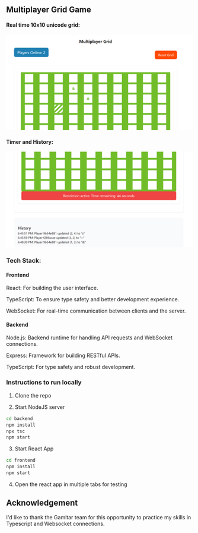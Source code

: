 ## Multiplayer Grid Game

#### Real time 10x10 unicode grid:
![Alt text](https://github.com/ankan-0610/gridgame-ws/blob/master/Screenshot1.png?raw=true "real-time grid")

#### Timer and History:
![Alt text](https://github.com/ankan-0610/gridgame-ws/blob/master/Screenshot2.png?raw=true "timer and history")

### Tech Stack:

#### Frontend

React: For building the user interface.

TypeScript: To ensure type safety and better development experience.

WebSocket: For real-time communication between clients and the server.

#### Backend

Node.js: Backend runtime for handling API requests and WebSocket connections.

Express: Framework for building RESTful APIs.

TypeScript: For type safety and robust development.

### Instructions to run locally

1. Clone the repo

2. Start NodeJS server

```bash
cd backend
npm install
npx tsc
npm start
```

3. Start React App

```bash
cd frontend
npm install
npm start
```

4. Open the react app in multiple tabs for testing

## Acknowledgement 

I'd like to thank the Gamitar team for this opportunity to practice my skills in Typescript and Websocket connections.
